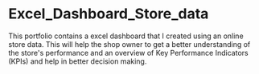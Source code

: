 # Excel_Dashboard_Store_data
This portfolio contains a excel dashboard that I created using an online store data.
This will help the shop owner to get a better understanding of the store's performance and an overview of Key Performance Indicators (KPIs) and help in better decision making. 
